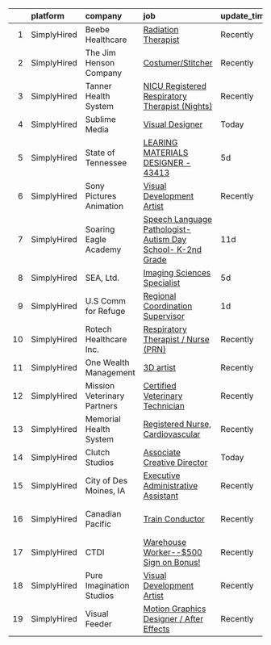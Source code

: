 

|    | platform    | company                     | job                                                                                                                                                                    | update_time   | location                     |
|---:|:------------|:----------------------------|:-----------------------------------------------------------------------------------------------------------------------------------------------------------------------|:--------------|:-----------------------------|
|  1 | SimplyHired | Beebe Healthcare            | [Radiation Therapist](https://www.simplyhired.com/job/W1F4HAZY_cDbRzNxmn3wdEtznh8j4MdP2i_89MYEAHLkXx7nGeMB4Q?q=visual+effects)                                         | Recently      | Wilmington, DE               |
|  2 | SimplyHired | The Jim Henson Company      | [Costumer/Stitcher](https://www.simplyhired.com/job/Fn_x8IhQGULxNj5Irh7-qb2Q1KoELE7tsZG4fguHSAPjfBLz2TvcOA?q=visual+effects)                                           | Recently      | Burbank, CA                  |
|  3 | SimplyHired | Tanner Health System        | [NICU Registered Respiratory Therapist (Nights)](https://www.simplyhired.com/job/TUUjXdL3_AeMvkU5SagG-k1_prJcaNLqW4uJsw_JMrZHj4NohvV3Ew?q=visual+effects)              | Recently      | Carrollton, GA               |
|  4 | SimplyHired | Sublime Media               | [Visual Designer](https://www.simplyhired.com/job/dOPVulwbyUryyTj8oE9SOtS6nE7-WNc66p7n130QDXF1z5gCqUPing?q=visual+effects)                                             | Today         | Remote                       |
|  5 | SimplyHired | State of Tennessee          | [LEARING MATERIALS DESIGNER - 43413](https://www.simplyhired.com/job/HpXnEoTUz1t5heTs9ehRb4I7F_RooWunaNHk5VIYg0q3niWhr6MwGQ?q=visual+effects)                          | 5d            | Tennessee                    |
|  6 | SimplyHired | Sony Pictures Animation     | [Visual Development Artist](https://www.simplyhired.com/job/69Xcu-jnN61Z8GItK-bx0bPKZnjn_Hq3pMWWYD3lVZMSJKOUrvqEqw?q=visual+effects)                                   | Recently      | Culver City, CA              |
|  7 | SimplyHired | Soaring Eagle Academy       | [Speech Language Pathologist- Autism Day School- K-2nd Grade](https://www.simplyhired.com/job/_eItiTcuRUEVANpMyAYwoxeAXw8Zm25n1Fb2jTc8u31Z1OuhIJTiqg?q=visual+effects) | 11d           | Lombard, IL                  |
|  8 | SimplyHired | SEA, Ltd.                   | [Imaging Sciences Specialist](https://www.simplyhired.com/job/6IuChb4NFtWwp5J5ig4XfjqeqXZMFOVupSIPk3IktZhbCyCEEZzxTw?q=visual+effects)                                 | 5d            | Charlotte, NC                |
|  9 | SimplyHired | U.S Comm for Refuge         | [Regional Coordination Supervisor](https://www.simplyhired.com/job/0iW0oNAIomgQFu2r12VOigsZXd_N2JxT2K-8MOFGsmviHegUpaOFZQ?q=visual+effects)                            | 1d            | Des Moines, IA +6 locations  |
| 10 | SimplyHired | Rotech Healthcare Inc.      | [Respiratory Therapist / Nurse (PRN)](https://www.simplyhired.com/job/UDZ09VQe9kd_i9ISi2IrVGQ8gef7-wL4-mWpEWSvP461lsuXSFBWNA?q=visual+effects)                         | Recently      | Memphis, TN                  |
| 11 | SimplyHired | One Wealth Management       | [3D artist](https://www.simplyhired.com/job/J2JqDG5JH7i1h5ObCazkVlA1wwQnS17mI-RUUbYTiXGVoIOkYtryTg?q=visual+effects)                                                   | Recently      | Remote                       |
| 12 | SimplyHired | Mission Veterinary Partners | [Certified Veterinary Technician](https://www.simplyhired.com/job/rX-i4wjZDdugK1O_cTLl3owIQeTv40BJLaPCbeijKey7z6BCMjZ4zg?q=visual+effects)                             | Recently      | Minneapolis, MN              |
| 13 | SimplyHired | Memorial Health System      | [Registered Nurse, Cardiovascular](https://www.simplyhired.com/job/zkOfOsxCR5o8qBGQE-FJJxdTjQpEaJR0wZgjOFzdOqHa-VpN9gEW3w?q=visual+effects)                            | Recently      | Decatur, IL                  |
| 14 | SimplyHired | Clutch Studios              | [Associate Creative Director](https://www.simplyhired.com/job/EkEcqT89hloH1loFfBF2YgpXmmDEqeyoC3SHu9CgR_u_t5Bkuol3yA?q=visual+effects)                                 | Today         | Remote                       |
| 15 | SimplyHired | City of Des Moines, IA      | [Executive Administrative Assistant](https://www.simplyhired.com/job/qbDCPr4LLhvdyl0H3sw-tY-xZtZblsn8e4CVmr1cXyp986BkFjfc0w?q=visual+effects)                          | Recently      | Des Moines, IA               |
| 16 | SimplyHired | Canadian Pacific            | [Train Conductor](https://www.simplyhired.com/job/fnuiyuViYrrx0l8MP2YyQonoWwyn4g-DDyLN4muHiedHrVhQOzJGbQ?q=visual+effects)                                             | Recently      | Mason City, IA +11 locations |
| 17 | SimplyHired | CTDI                        | [Warehouse Worker--$500 Sign on Bonus!](https://www.simplyhired.com/job/1EEe8usocG3SuJgHOE3O6PNcY2vBpshtOxdQsb2AC7TU5koOHCHLQA?q=visual+effects)                       | Recently      | Mount Juliet, TN             |
| 18 | SimplyHired | Pure Imagination Studios    | [Visual Development Artist](https://www.simplyhired.com/job/u3Ce0qDkoB4jPujFyWA_pOjySvkBJ7SmBclJFkATwkjx3a0XU_1R2g?q=visual+effects)                                   | Recently      | Rochester, NY +1 location    |
| 19 | SimplyHired | Visual Feeder               | [Motion Graphics Designer / After Effects](https://www.simplyhired.com/job/A4JYwWYxoxAoMX6sR3AYTnbv6FjK1hIzU2kr1hWZo5aQqDLd2tIATQ?q=visual+effects)                    | Recently      | Remote                       |